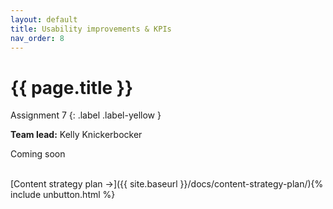 ```yaml
---
layout: default
title: Usability improvements & KPIs
nav_order: 8
---
```


# {{ page.title }}

Assignment 7
{: .label .label-yellow }

**Team lead:** Kelly Knickerbocker

Coming soon

<br>
[Content strategy plan →]({{ site.baseurl }}/docs/content-strategy-plan/){% include unbutton.html %}